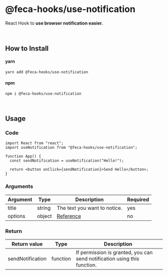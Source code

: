 # @feca-hooks/use-notification

React Hook to **use browser notification easier.**

<br />

## How to Install

#### yarn

`yarn add @feca-hooks/use-notification`

#### npm

`npm i @feca-hooks/use-notification`

<br />

## Usage

### Code

```
import React from "react";
import useNotification from "@feca-hooks/use-notification";

function App() {
  const sendNotification = useNotification("Hello!");

  return <button onClick={sendNotification}>Send Hello</button>;
}
```

### Arguments

| **Argument** | **Type** | **Description**                                                                         | **Required** |
| ------------ | -------- | --------------------------------------------------------------------------------------- | ------------ |
| title        | string   | The text you want to notice.                                                            | yes          |
| options      | object   | [Reference](https://developer.mozilla.org/en-US/docs/Web/API/Notification/Notification) | no           |

### Return

| **Return value** | **Type** | **Description**                                                          |
| ---------------- | -------- | ------------------------------------------------------------------------ |
| sendNotification | function | If permission is granted, you can send notification using this function. |
